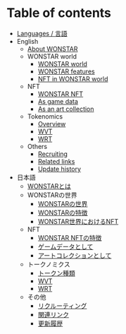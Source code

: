 # Table of contents

- [Languages / 言語](LANGS.md)
- English
  - [About WONSTAR](en/README.md)
  - WONSTAR world
    - [WONSTAR world](en/features/world.md)
    - [WONSTAR features](en/features/basic-features.md)
    - [NFT in WONSTAR world](en/features/setting-nft.md)
  - NFT
    - [WONSTAR NFT](en/nft/overview.md)
    - [As game data](en/nft/game.md)
    - [As an art collection](en/nft/collection.md)
  - Tokenomics
    - [Overview](en/toknomics/overview.md)
    - [WVT](en/toknomics/wvt.md)
    - [WRT](en/toknomics/wrt.md)
  - Others
    - [Recruiting](en/others/recruiting.md)
    - [Related links](en/others/social-links.md)
    - [Update history](en/others/change-log.md)
- 日本語
  - [WONSTARとは](ja/README.md)
  - WONSTARの世界
    - [WONSTARの世界](ja/features/world.md)
    - [WONSTARの特徴](ja/features/basic-features.md)
    - [WONSTAR世界におけるNFT](ja/features/setting-nft.md)
  - NFT
    - [WONSTAR NFTの特徴](ja/nft/overview.md)
    - [ゲームデータとして](ja/nft/game.md)
    - [アートコレクションとして](ja/nft/collection.md)
  - トークノミクス
    - [トークン種類](ja/toknomics/overview.md)
    - [WVT](ja/toknomics/wvt.md)
    - [WRT](ja/toknomics/wrt.md)
  - その他
    - [リクルーティング](ja/others/recruiting.md)
    - [関連リンク](ja/others/social-links.md)
    - [更新履歴](ja/others/change-log.md)
